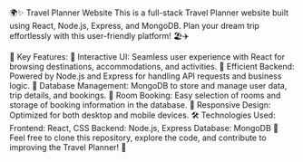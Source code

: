 🌍✨ Travel Planner Website
This is a full-stack Travel Planner website built using React, Node.js, Express, and MongoDB. Plan your dream trip effortlessly with this user-friendly platform! 🏖️✈️

🌟 Key Features:
🎨 Interactive UI: Seamless user experience with React for browsing destinations, accommodations, and activities.
💼 Efficient Backend: Powered by Node.js and Express for handling API requests and business logic.
💾 Database Management: MongoDB to store and manage user data, trip details, and bookings.
🏨 Room Booking: Easy selection of rooms and storage of booking information in the database.
📱 Responsive Design: Optimized for both desktop and mobile devices.
🛠️ Technologies Used:
Frontend: React, CSS
Backend: Node.js, Express
Database: MongoDB
🚀 Feel free to clone this repository, explore the code, and contribute to improving the Travel Planner! 🌟

